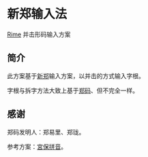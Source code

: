# 新郑输入法

[Rime](https://rime.im/) 并击形码输入方案

## 简介

此方案基于[新郑](https://github.com/chenlin014/xingzheng)输入方案，以并击的方式输入字根。

字根与拆字方法大致上基于[郑码](https://zh.wikipedia.org/wiki/%E9%83%91%E7%A0%81)、但不完全一样。

## 感谢

郑码发明人：郑易里、郑珑。

参考方案：[宮保拼音](https://github.com/rime/rime-combo-pinyin)。
